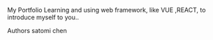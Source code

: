 My Portfolio
Learning and using web framework, like VUE ,REACT, to introduce myself to you..


Authors
satomi chen
